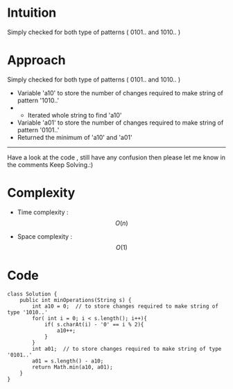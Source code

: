 # Intuition
<!-- Describe your first thoughts on how to solve this problem. -->
Simply checked for both type of patterns ( 0101.. and 1010.. )

# Approach
<!-- Describe your approach to solving the problem. -->
Simply checked for both type of patterns ( 0101.. and 1010.. )
- Variable 'a10' to store the number of changes required to make string of pattern '1010..'
- - Iterated whole string to find 'a10'
- Variable 'a01' to store the number of changes required to make string of pattern '0101..'
- Returned the minimum of 'a10' and 'a01'
---
Have a look at the code , still have any confusion then please let me know in the comments
Keep Solving.:)

# Complexity
- Time complexity : $$O(n)$$
<!-- Add your time complexity here, e.g. $$O(n)$$ -->

- Space complexity : $$O(1)$$
<!-- Add your space complexity here, e.g. $$O(n)$$ -->

# Code
```
class Solution {
    public int minOperations(String s) {
        int a10 = 0;  // to store changes required to make string of type '1010..'
        for( int i = 0; i < s.length(); i++){
            if( s.charAt(i) - '0' == i % 2){
                a10++;
            }
        }
        int a01;  // to store changes required to make string of type '0101..'
        a01 = s.length() - a10;
        return Math.min(a10, a01);
    }
}
```